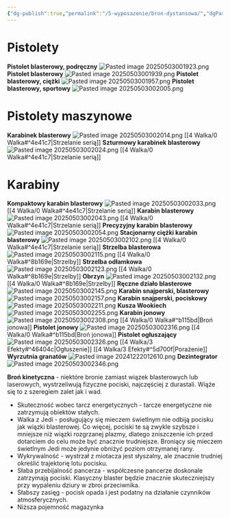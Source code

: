 ```yaml
---
{"dg-publish":true,"permalink":"/5-wyposazenie/bron-dystansowa/","dgPassFrontmatter":true}
---
```


# Pistolety
**Pistolet blasterowy, podręczny**
![Pasted image 20250503001923.png](/img/user/6%20Obrazy/Pasted%20image%2020250503001923.png)
**Pistolet blasterowy**
![Pasted image 20250503001939.png](/img/user/6%20Obrazy/Pasted%20image%2020250503001939.png)
**Pistolet blasterowy, ciężki**
![Pasted image 20250503001957.png](/img/user/6%20Obrazy/Pasted%20image%2020250503001957.png)
**Pistolet blasterowy, sportowy**
![Pasted image 20250503002005.png](/img/user/6%20Obrazy/Pasted%20image%2020250503002005.png)
# Pistolety maszynowe
**Karabinek blasterowy**
![Pasted image 20250503002014.png](/img/user/6%20Obrazy/Pasted%20image%2020250503002014.png)
[[4 Walka/0 Walka#^4e41c7\|Strzelanie serią]]
**Szturmowy karabinek blasterowy**
![Pasted image 20250503002024.png](/img/user/6%20Obrazy/Pasted%20image%2020250503002024.png)
[[4 Walka/0 Walka#^4e41c7\|Strzelanie serią]]
# Karabiny
**Kompaktowy karabin blasterowy**
![Pasted image 20250503002033.png](/img/user/6%20Obrazy/Pasted%20image%2020250503002033.png)
[[4 Walka/0 Walka#^4e41c7\|Strzelanie serią]]
**Karabin blasterowy**
![Pasted image 20250503002043.png](/img/user/6%20Obrazy/Pasted%20image%2020250503002043.png)
[[4 Walka/0 Walka#^4e41c7\|Strzelanie serią]]
**Precyzyjny karabin blasterowy**
![Pasted image 20250503002054.png](/img/user/6%20Obrazy/Pasted%20image%2020250503002054.png)
**Stacjonarny ciężki karabin blasterowy**
![Pasted image 20250503002102.png](/img/user/6%20Obrazy/Pasted%20image%2020250503002102.png)
[[4 Walka/0 Walka#^4e41c7\|Strzelanie serią]]
**Strzelba blasterowa**
![Pasted image 20250503002115.png](/img/user/6%20Obrazy/Pasted%20image%2020250503002115.png)
[[4 Walka/0 Walka#^8b169e\|Strzelby]]
**Strzelba odłamkowa**
![Pasted image 20250503002123.png](/img/user/6%20Obrazy/Pasted%20image%2020250503002123.png)
[[4 Walka/0 Walka#^8b169e\|Strzelby]]
**Obrzyn**
![Pasted image 20250503002132.png](/img/user/6%20Obrazy/Pasted%20image%2020250503002132.png)
[[4 Walka/0 Walka#^8b169e\|Strzelby]]
**Ręczne działo blasterowe**
![Pasted image 20250503002145.png](/img/user/6%20Obrazy/Pasted%20image%2020250503002145.png)
**Karabin snajperski, blasterowy**
![Pasted image 20250503002157.png](/img/user/6%20Obrazy/Pasted%20image%2020250503002157.png)
**Karabin snajperski, pociskowy**
![Pasted image 20250503002211.png](/img/user/6%20Obrazy/Pasted%20image%2020250503002211.png)
**Kusza Wookiech**
![Pasted image 20250503002255.png](/img/user/6%20Obrazy/Pasted%20image%2020250503002255.png)
**Karabin jonowy**
![Pasted image 20250503002308.png](/img/user/6%20Obrazy/Pasted%20image%2020250503002308.png)
[[4 Walka/0 Walka#^b115bd\|Broń jonowa]]
**Pistolet jonowy**
![Pasted image 20250503002316.png](/img/user/6%20Obrazy/Pasted%20image%2020250503002316.png)
[[4 Walka/0 Walka#^b115bd\|Broń jonowa]]
**Pistolet ogłuszający**
![Pasted image 20250503002326.png](/img/user/6%20Obrazy/Pasted%20image%2020250503002326.png)
[[4 Walka/3 Efekty#^46404c\|Ogłuszenie]] [[4 Walka/3 Efekty#^5d700f\|Porażenie]]
**Wyrzutnia granatów**
![Pasted image 20241222012610.png](/img/user/6%20Obrazy/Pasted%20image%2020241222012610.png)
**Dezintegrator**
![Pasted image 20250503002346.png](/img/user/6%20Obrazy/Pasted%20image%2020250503002346.png)

**Broń kinetyczna** - niektóre bronie zamiast wiązek blasterowych lub laserowych, wystrzeliwują fizyczne pociski, najczęściej z durastali. Wiąże się to z szeregiem zalet jak i wad.
- Skuteczność wobec tarcz energetycznych - tarcze energetyczne nie zatrzymują obiektów stałych.
- Walka z Jedi - posługujący się mieczem świetlnym nie odbiją pocisku jak wiązki blasterowej. Co więcej, pociski te są zwykle szybsze i mniejsze niż wiązki rozgrzanej plazmy, dlatego zniszczenie ich przed dotarciem do celu może być znacznie trudniejsze. Broniący się mieczem świetlnym Jedi może jedynie obniżyć poziom otrzymanej rany.
- Wykrywalność - wystrzał z miotacza jest słyszalny, ale znacznie trudniej określić trajektorię lotu pocisku.
- Słaba przebijalność pancerza - współczesne pancerze doskonale zatrzymają pociski. Klasyczny blaster będzie znacznie skuteczniejszy przy wypaleniu dziury w zbroi przeciwnika.
- Słabszy zasięg - pocisk opada i jest podatny na działanie czynników atmosferycznych.
- Niższa pojemność magazynka